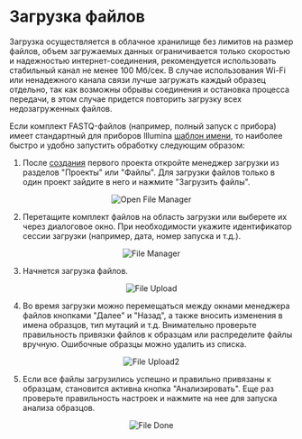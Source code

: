 # Загрузка файлов

Загрузка осуществляется в облачное хранилище без лимитов на размер файлов, объем загружаемых данных ограничивается только скоростью и надежностью интернет-соединения, рекомендуется использовать стабильный канал не менее 100 Мб/сек. В случае использования Wi-Fi или ненадежного канала связи лучше загружать каждый образец отдельно, так как возможны обрывы соединения и остановка процесса передачи, в этом случае придется повторить загрузку всех недозагруженных файлов.

Если комплект FASTQ-файлов (например, полный запуск с прибора) имеет стандартный для приборов Illumina [шаблон имени](https://support.illumina.com/help/BaseSpace_OLH_009008/Content/Source/Informatics/BS/NamingConvention_FASTQ-files-swBS.htm), то наиболее быстро и удобно запустить обработку следующим образом:

1. После [создания](start.md) первого проекта откройте менеджер загрузки из разделов "Проекты" или "Файлы". Для загрузки файлов только в один проект зайдите в него и нажмите "Загрузить файлы".
<div class="img" align="center">

![Open File Manager](/assets/open_file_manager.png)

</div>

2. Перетащите комплект файлов на область загрузки или выберете их через диалоговое окно. При необходимости укажите идентификатор сессии загрузки (например, дата, номер запуска и т.д.).
<div class="img" align="center">

![File Manager](/assets/file_manager.png)

</div>

3. Начнется загрузка файлов.
<div class="img" align="center">

![File Upload](/assets/file_upload.png)

</div>

4. Во время загрузки можно перемещаться между окнами менеджера файлов кнопками "Далее" и "Назад", а также вносить изменения в имена образцов, тип мутаций и т.д. Внимательно проверьте правильность привязки файлов к образцам или распределите файлы вручную. Ошибочные образцы можно удалить из списка.
<div class="img" align="center">

![File Upload2](/assets/file_upload2.png)

</div>

5. Если все файлы загрузились успешно и правильно привязаны к образцам, становится активна кнопка "Анализировать". Еще раз проверьте правильность настроек и нажмите на нее для запуска анализа образцов.
<div class="img" align="center">

![File Done](/assets/file_done.png)

</div>